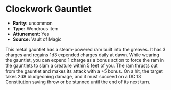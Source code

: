 
# Clockwork Gauntlet

* **Rarity:** uncommon
* **Type:** Wondrous item
* **Attunement:** Yes
* **Source:** Vault of Magic


This metal gauntlet has a steam-powered ram built into the greaves. It has 3 charges and regains 1d3 expended charges daily at dawn. While wearing the gauntlet, you can expend 1 charge as a bonus action to force the ram in the gauntlets to slam a creature within 5 feet of you. The ram thrusts out from the gauntlet and makes its attack with a +5 bonus. On a hit, the target takes 2d8 bludgeoning damage, and it must succeed on a DC 13 Constitution saving throw or be stunned until the end of its next turn.
